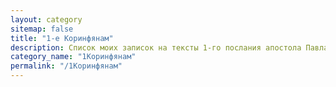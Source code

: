 ```yaml
---
layout: category
sitemap: false
title: "1-е Коринфянам"
description: Список моих записок на тексты 1-го послания апостола Павла Коринфянам
category_name: "1Коринфянам"
permalink: "/1Коринфянам"
---
```


